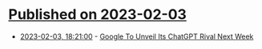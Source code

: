 # [Published on 2023-02-03](index.md)

* [2023-02-03, 18:21:00](https://tech.slashdot.org/story/23/02/03/1822215/google-to-unveil-its-chatgpt-rival-next-week?utm_source=rss1.0mainlinkanon&utm_medium=feed) - [Google To Unveil Its ChatGPT Rival Next Week](https://tech.slashdot.org/story/23/02/03/1822215/google-to-unveil-its-chatgpt-rival-next-week?utm_source=rss1.0mainlinkanon&utm_medium=feed)
